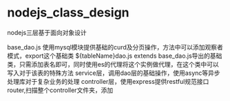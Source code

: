 # nodejs_class_design
nodejs三层基于面向对象设计

base_dao.js 使用mysql模块提供基础的curd及分页操作，方法中可以添加观察者模式，export这个基础类
${tableName}dao.js extends base_dao.js导出的基础类，只需添加表名即可，同时使用es的代理将这个实例做代理，在这个类中可以写入对于该表的特殊方法
service层，调用dao层的基础操作，使用async等异步处理库对于复杂业务的处理
controller层，使用express提供restful规范接口
router,扫描整个controller文件夹，添加
